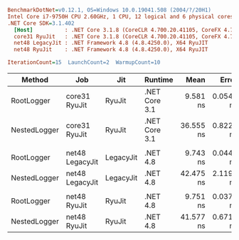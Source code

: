 ``` ini

BenchmarkDotNet=v0.12.1, OS=Windows 10.0.19041.508 (2004/?/20H1)
Intel Core i7-9750H CPU 2.60GHz, 1 CPU, 12 logical and 6 physical cores
.NET Core SDK=3.1.402
  [Host]          : .NET Core 3.1.8 (CoreCLR 4.700.20.41105, CoreFX 4.700.20.41903), X64 RyuJIT
  core31 RyuJit   : .NET Core 3.1.8 (CoreCLR 4.700.20.41105, CoreFX 4.700.20.41903), X64 RyuJIT
  net48 LegacyJit : .NET Framework 4.8 (4.8.4250.0), X64 RyuJIT
  net48 RyuJit    : .NET Framework 4.8 (4.8.4250.0), X64 RyuJIT

IterationCount=15  LaunchCount=2  WarmupCount=10  

```
|       Method |             Job |       Jit |       Runtime |      Mean |     Error |    StdDev | Ratio | RatioSD |
|------------- |---------------- |---------- |-------------- |----------:|----------:|----------:|------:|--------:|
|   RootLogger |   core31 RyuJit |    RyuJit | .NET Core 3.1 |  9.581 ns | 0.0541 ns | 0.0793 ns |  1.00 |    0.00 |
| NestedLogger |   core31 RyuJit |    RyuJit | .NET Core 3.1 | 36.555 ns | 0.8229 ns | 1.2316 ns |  3.82 |    0.14 |
|              |                 |           |               |           |           |           |       |         |
|   RootLogger | net48 LegacyJit | LegacyJit |      .NET 4.8 |  9.743 ns | 0.0449 ns | 0.0672 ns |  1.00 |    0.00 |
| NestedLogger | net48 LegacyJit | LegacyJit |      .NET 4.8 | 42.475 ns | 2.1197 ns | 3.0400 ns |  4.36 |    0.32 |
|              |                 |           |               |           |           |           |       |         |
|   RootLogger |    net48 RyuJit |    RyuJit |      .NET 4.8 |  9.751 ns | 0.0379 ns | 0.0544 ns |  1.00 |    0.00 |
| NestedLogger |    net48 RyuJit |    RyuJit |      .NET 4.8 | 41.577 ns | 0.6717 ns | 1.0054 ns |  4.27 |    0.11 |
